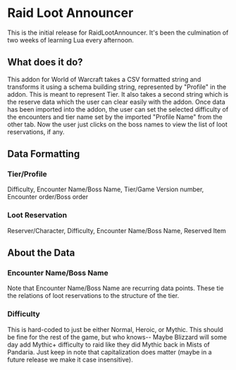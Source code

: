 # Raid Loot Announcer

This is the initial release for RaidLootAnnouncer. It's been the culmination of two weeks of learning Lua every afternoon.

## What does it do?

This addon for World of Warcraft takes a CSV formatted string and transforms it using a schema building string, represented by "Profile" in the addon. This is meant to represent Tier. It also takes a second string which is the reserve data which the user can clear easily with the addon. Once data has been imported into the addon, the user can set the selected difficulty of the encounters and tier name set by the imported "Profile Name" from the other tab. Now the user just clicks on the boss names to view the list of loot reservations, if any.

## Data Formatting

### Tier/Profile
Difficulty, Encounter Name/Boss Name, Tier/Game Version number, Encounter order/Boss order

### Loot Reservation
Reserver/Character, Difficulty, Encounter Name/Boss Name, Reserved Item

## About the Data

### Encounter Name/Boss Name
Note that Encounter Name/Boss Name are recurring data points. These tie the relations of loot reservations to the structure of the tier. 

### Difficulty
This is hard-coded to just be either Normal, Heroic, or Mythic. This should be fine for the rest of the game, but who knows-- Maybe Blizzard will some day add Mythic+ difficulty to raid like they did Mythic back in Mists of Pandaria. Just keep in note that capitalization does matter (maybe in a future release we make it case insensitive).
